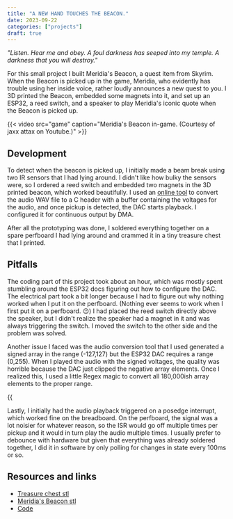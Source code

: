 ```yaml
---
title: "A NEW HAND TOUCHES THE BEACON."
date: 2023-09-22
categories: ["projects"]
draft: true
---
```


*"Listen. Hear me and obey. A foul darkness has seeped into my temple. A darkness that you will destroy."*

For this small project I built Meridia's Beacon, a quest item from Skyrim. When the Beacon is picked up in the game, Meridia, who evidently has trouble using her inside voice, rather loudly announces a new quest to you. I 3D printed the Beacon, embedded some magnets into it, and set up an ESP32, a reed switch, and a speaker to play Meridia's iconic quote when the Beacon is picked up.

{{< video src="game" caption="Meridia's Beacon in-game. (Courtesy of jaxx attax on Youtube.)" >}}

## Development
To detect when the beacon is picked up, I initially made a beam break using two IR sensors that I had lying around. I didn't like how bulky the sensors were, so I ordered a reed switch and embedded two magnets in the 3D printed beacon, which worked beautifully. I used an [online tool](https://bitluni.net/wp-content/uploads/2018/01/Audio2Header.html) to convert the audio WAV file to a C header with a buffer containing the voltages for the audio, and once pickup is detected, the DAC starts playback. I configured it for continuous output by DMA.

After all the prototyping was done, I soldered everything together on a spare perfboard I had lying around and crammed it in a tiny treasure chest that I printed.

## Pitfalls
The coding part of this project took about an hour, which was mostly spent stumbling around the ESP32 docs figuring out how to configure the DAC. The electrical part took a bit longer because I had to figure out why nothing worked when I put it on the perfboard. (Nothing ever seems to work when I first put it on a perfboard. 😐) I had placed the reed switch directly above the speaker, but I didn't realize the speaker had a magnet in it and was always triggering the switch. I moved the switch to the other side and the problem was solved.

Another issue I faced was the audio conversion tool that I used generated a signed array in the range (-127,127) but the ESP32 DAC requires a range (0,255). When I played the audio with the signed voltages, the quality was horrible because the DAC just clipped the negative array elements. Once I realized this, I used a little Regex magic to convert all 180,000ish array elements to the proper range.

{{<audio src="2023/project_meridia/audio-before-negative-fix.mp3" caption="Audio before fixing the array. Headphone users beware.">}}

Lastly, I initially had the audio playback triggered on a posedge interrupt, which worked fine on the breadboard. On the perfboard, the signal was a lot noisier for whatever reason, so the ISR would go off multiple times per pickup and it would in turn play the audio multiple times. I usually prefer to debounce with hardware but given that everything was already soldered together, I did it in software by only polling for changes in state every 100ms or so.

## Resources and links
- [Treasure chest stl](https://www.thingiverse.com/thing:4634679)
- [Meridia's Beacon stl](https://www.thingiverse.com/thing:3239363)
- [Code](https://github.com/garado/tinyprojects/tree/main/meridia)
